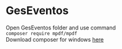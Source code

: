 # GesEventos
Open GesEventos folder and use command  
<code>composer require mpdf/mpdf</code> <br>
Download composer for windows <a href="https://getcomposer.org/Composer-Setup.exe">here</a>
